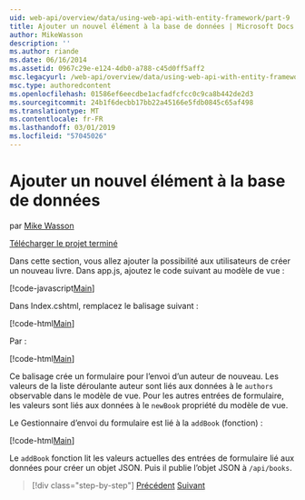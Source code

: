 ```yaml
---
uid: web-api/overview/data/using-web-api-with-entity-framework/part-9
title: Ajouter un nouvel élément à la base de données | Microsoft Docs
author: MikeWasson
description: ''
ms.author: riande
ms.date: 06/16/2014
ms.assetid: 0967c29e-e124-4db0-a788-c45d0ff5aff2
msc.legacyurl: /web-api/overview/data/using-web-api-with-entity-framework/part-9
msc.type: authoredcontent
ms.openlocfilehash: 01586ef6eecdbe1acfadfcfcc0c9ca8b442de2d3
ms.sourcegitcommit: 24b1f6decbb17bb22a45166e5fdb0845c65af498
ms.translationtype: MT
ms.contentlocale: fr-FR
ms.lasthandoff: 03/01/2019
ms.locfileid: "57045026"
---
```

<a name="add-a-new-item-to-the-database"></a>Ajouter un nouvel élément à la base de données
====================
par [Mike Wasson](https://github.com/MikeWasson)

[Télécharger le projet terminé](https://github.com/MikeWasson/BookService)

Dans cette section, vous allez ajouter la possibilité aux utilisateurs de créer un nouveau livre. Dans app.js, ajoutez le code suivant au modèle de vue :

[!code-javascript[Main](part-9/samples/sample1.js)]

Dans Index.cshtml, remplacez le balisage suivant :

[!code-html[Main](part-9/samples/sample2.html)]

Par :

[!code-html[Main](part-9/samples/sample3.html)]

Ce balisage crée un formulaire pour l’envoi d’un auteur de nouveau. Les valeurs de la liste déroulante auteur sont liés aux données à le `authors` observable dans le modèle de vue. Pour les autres entrées de formulaire, les valeurs sont liés aux données à le `newBook` propriété du modèle de vue.

Le Gestionnaire d’envoi du formulaire est lié à la `addBook` (fonction) :

[!code-html[Main](part-9/samples/sample4.html)]

Le `addBook` fonction lit les valeurs actuelles des entrées de formulaire lié aux données pour créer un objet JSON. Puis il publie l’objet JSON à `/api/books`.

> [!div class="step-by-step"]
> [Précédent](part-8.md)
> [Suivant](part-10.md)
